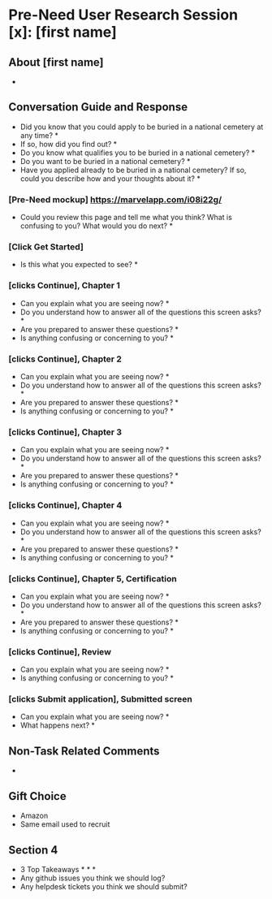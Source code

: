 # Pre-Need User Research Session [x]: [first name]

## About [first name]

* 

## Conversation Guide and Response

* Did you know that you could apply to be buried in a national cemetery at any time?
  * 
* If so, how did you find out?
  * 
* Do you know what qualifies you to be buried in a national cemetery?
  * 
* Do you want to be buried in a national cemetery?
  * 
* Have you applied already to be buried in a national cemetery? If so, could you describe how and your thoughts about it?
  * 

### [Pre-Need mockup] https://marvelapp.com/i08i22g/
* Could you review this page and tell me what you think? What is confusing to you? What would you do next?
  *  

### [Click Get Started]

* Is this what you expected to see?
  *  

### [clicks Continue], Chapter 1
* Can you explain what you are seeing now?
  *  
* Do you understand how to answer all of the questions this screen asks?
  *  
* Are you prepared to answer these questions?
  *  
* Is anything confusing or concerning to you?
  * 
  
### [clicks Continue], Chapter 2
* Can you explain what you are seeing now?
  * 
* Do you understand how to answer all of the questions this screen asks?
  * 
* Are you prepared to answer these questions?
  * 
* Is anything confusing or concerning to you?
  * 
  

### [clicks Continue], Chapter 3 
* Can you explain what you are seeing now?
  * 
* Do you understand how to answer all of the questions this screen asks?
  * 
* Are you prepared to answer these questions?
  * 
* Is anything confusing or concerning to you?
  * 

### [clicks Continue], Chapter 4

* Can you explain what you are seeing now?
  *  
* Do you understand how to answer all of the questions this screen asks?
  * 
* Are you prepared to answer these questions?
  * 
* Is anything confusing or concerning to you?
  * 
  
### [clicks Continue], Chapter 5, Certification

* Can you explain what you are seeing now?
  * 
* Do you understand how to answer all of the questions this screen asks?
  * 
* Are you prepared to answer these questions?
  * 
* Is anything confusing or concerning to you?
  * 

### [clicks Continue], Review

* Can you explain what you are seeing now?
  * 
* Is anything confusing or concerning to you?
  * 
### [clicks Submit application], Submitted screen

* Can you explain what you are seeing now?
  * 
* What happens next?
  * 

## Non-Task Related Comments
* 

## Gift Choice
* Amazon
* Same email used to recruit

## Section 4
* 3 Top Takeaways
  * 
  * 
  * 
* Any github issues you think we should log?
* Any helpdesk tickets you think we should submit?

